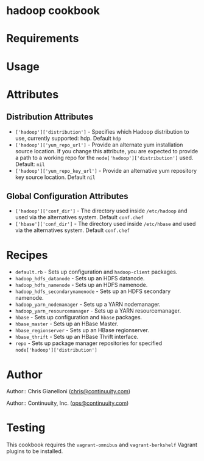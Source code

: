 # hadoop cookbook

# Requirements

# Usage

# Attributes

## Distribution Attributes

* `['hadoop']['distribution']` - Specifies which Hadoop distribution to use, currently supported: hdp. Default `hdp`
* `['hadoop']['yum_repo_url']` - Provide an alternate yum installation source location. If you change this attribute, you are expected to provide a path to a working repo for the `node['hadoop']['distribution']` used. Default: `nil`
* `['hadoop']['yum_repo_key_url']` - Provide an alternative yum repository key source location. Default `nil`

## Global Configuration Attributes

* `['hadoop']['conf_dir']` - The directory used inside `/etc/hadoop` and used via the alternatives system. Default `conf.chef`
* `['hbase']['conf_dir']` - The directory used inside `/etc/hbase` and used via the alternatives system. Default `conf.chef`

# Recipes

* `default.rb` - Sets up configuration and `hadoop-client` packages.
* `hadoop_hdfs_datanode` - Sets up an HDFS datanode.
* `hadoop_hdfs_namenode` - Sets up an HDFS namenode.
* `hadoop_hdfs_secondarynamenode` - Sets up an HDFS secondary namenode.
* `hadoop_yarn_nodemanager` - Sets up a YARN nodemanager.
* `hadoop_yarn_resourcemanager` - Sets up a YARN resourcemanager.
* `hbase` - Sets up configuration and `hbase` packages.
* `hbase_master` - Sets up an HBase Master.
* `hbase_regionserver` - Sets up an HBase regionserver.
* `hbase_thrift` - Sets up an HBase Thrift interface.
* `repo` - Sets up package manager repositories for specified `node['hadoop']['distribution']`

# Author

Author:: Chris Gianelloni (<chris@continuuity.com>)

Author:: Continuuity, Inc. (<ops@continuuity.com>)

# Testing

This cookbook requires the `vagrant-omnibus` and `vagrant-berkshelf` Vagrant plugins to be installed.
